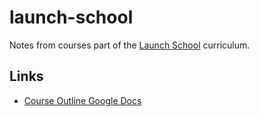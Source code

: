 # launch-school

Notes from courses part of the [Launch School](https://launchschool.com/) curriculum.

## Links

- [Course Outline Google Docs](https://docs.google.com/document/d/1qg4_-HmZXH0jPbP1fMUN44QKOEcZfIHycR_LqzL_2cw/edit?usp=sharing)